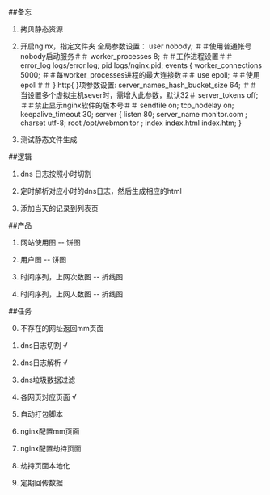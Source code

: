##备忘

1. 拷贝静态资源

2. 开启nginx，指定文件夹
	全局参数设置：
	user  nobody;                               ＃＃使用普通帐号nobody启动服务＃＃
	worker_processes  8;                   ＃＃工作进程设置＃＃
	error_log  logs/error.log;
	pid        logs/nginx.pid;
	events { 
	    worker_connections  5000;        ＃＃每worker_processes进程的最大连接数＃＃
	    use epoll;                                  ＃＃使用epoll＃＃
	}
	http{ }项参数设置:
	server_names_hash_bucket_size 64;  ＃＃当设置多个虚拟主机sever时，需增大此参数，默认32＃
	server_tokens	off;                         ＃＃禁止显示nginx软件的版本号＃＃
	sendfile	     on;
	tcp_nodelay       on;
	keepalive_timeout  30;
	server {
        listen       80;
        server_name  monitor.com ;
        charset utf-8;
        root   /opt/webmonitor ;
        index  index.html index.htm;
       }
3. 测试静态文件生成


##逻辑

1. dns 日志按照小时切割

2. 定时解析对应小时的dns日志，然后生成相应的html

3. 添加当天的记录到列表页

##产品

1. 网站使用图 -- 饼图

2. 用户图 -- 饼图

3. 时间序列，上网次数图 -- 折线图

4. 时间序列，上网人数图 -- 折线图

##任务

0. 不存在的网址返回mm页面 

1. dns日志切割 √

2. dns日志解析 √

3. dns垃圾数据过滤

4. 各网页对应页面 √

5. 自动打包脚本

6. nginx配置mm页面

7. nginx配置劫持页面

8. 劫持页面本地化

9. 定期回传数据
